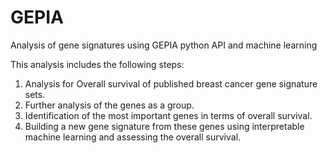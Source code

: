 # GEPIA
Analysis of gene signatures using GEPIA python API and machine learning

This analysis includes the following steps: 

1. Analysis for Overall survival of published breast cancer gene signature sets. 
2. Further analysis of the genes as a group. 
3. Identification of the most important genes in terms of overall survival. 
4. Building a new gene signature from these genes using interpretable machine learning and assessing the overall survival. 

